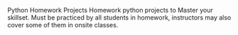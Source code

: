Python Homework Projects
Homework python projects to Master your skillset. Must be practiced by all students in homework, instructors may also cover some of them in onsite classes.
